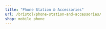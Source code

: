 ```yaml
---
title: "Phone Station & Accessories"
url: /bristol/phone-station-and-accessories/
shop: mobile phone
---
```

